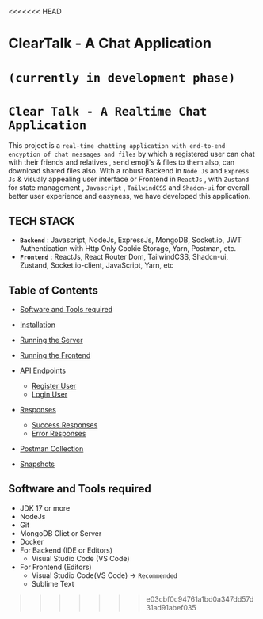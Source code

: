 <<<<<<< HEAD
# ClearTalk - A Chat Application

`(currently in development phase)`
=======
# `Clear Talk - A Realtime Chat Application`

This project is a `real-time chatting application with end-to-end encyption of chat messages and files` by which a registered user can chat with their friends and relatives , send emoji's & files to them also, can download shared files also. With a robust Backend in `Node Js` and `Express Js` & visualy appealing user interface or Frontend in `ReactJs` , with `Zustand` for state management , `Javascript` , `TailwindCSS` and `Shadcn-ui` for overall better user experience and easyness, we have developed this application.

## TECH STACK

- <b>`Backend`</b> : Javascript, NodeJs, ExpressJs, MongoDB, Socket.io, JWT Authentication with Http Only Cookie Storage, Yarn, Postman, etc.
- <b>`Frontend`</b> : ReactJs, React Router Dom, TailwindCSS, Shadcn-ui, Zustand, Socket.io-client, JavaScript, Yarn, etc

## Table of Contents

- [Software and Tools required](#software-and-tools-required)
- [Installation](#installation)
- [Running the Server](#running-the-server)
- [Running the Frontend](#running-the-frontend)
- [API Endpoints](#api-endpoints)

  - [Register User](#register-user)
  - [Login User](#login-user)

- [Responses](#responses)
  - [Success Responses](#success-responses)
  - [Error Responses](#error-responses)
- [Postman Collection](#postman-collection)
- [Snapshots](#snapshots)

## Software and Tools required

- JDK 17 or more
- NodeJs
- Git
- MongoDB Cliet or Server
- Docker
- For Backend (IDE or Editors)
  - Visual Studio Code (VS Code)
- For Frontend (Editors)
  - Visual Studio Code(VS Code) -> `Recommended`
  - Sublime Text
>>>>>>> e03cbf0c94761a1bd0a347dd57d31ad91abef035
